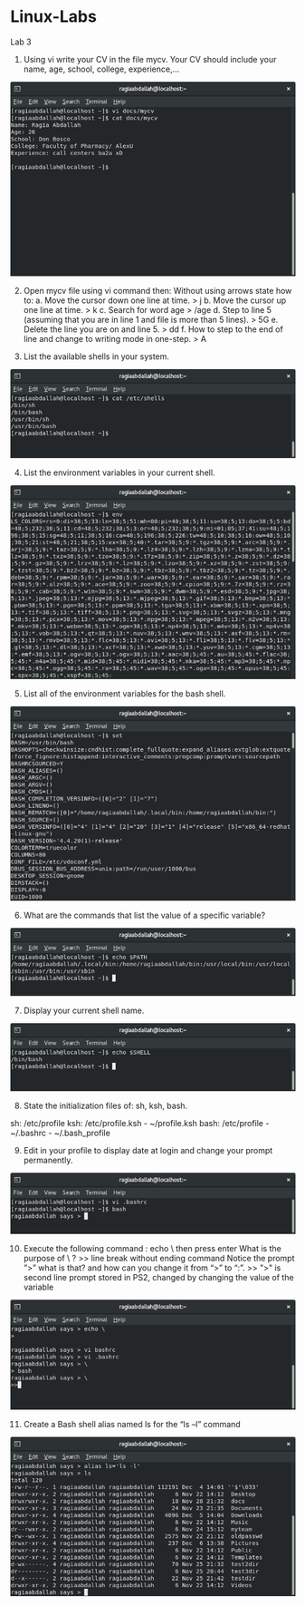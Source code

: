 # Linux-Labs
Lab 3
1. Using vi write your CV in the file mycv. Your CV should include your name, age, school, college, experience,...

![Lab3-1](https://github.com/ragia-abdallah/Linux-Labs/blob/main/Lab3%20Pics/Lab3-1%20again.png)

2. Open mycv file using vi command then: Without using arrows state how to:
	a. Move the cursor down one line at time.
		> j
	b. Move the cursor up one line at time.
		> k
	c. Search for word age
		> /age
	d. Step to line 5 (assuming that you are in line 1 and file is more than 5 lines).
		> 5G
	e. Delete the line you are on and line 5.
		> dd
	f. How to step to the end of line and change to writing mode in one-step.
		> A

3. List the available shells in your system.

![Lab3-3](https://github.com/ragia-abdallah/Linux-Labs/blob/main/Lab3%20Pics/Lab3-3.png)

4. List the environment variables in your current shell.

![Lab3-4](https://github.com/ragia-abdallah/Linux-Labs/blob/main/Lab3%20Pics/Lab3-4.png)

5. List all of the environment variables for the bash shell.

![Lab3-5](https://github.com/ragia-abdallah/Linux-Labs/blob/main/Lab3%20Pics/Lab3-5.png)

6. What are the commands that list the value of a specific variable?

![Lab3-6](https://github.com/ragia-abdallah/Linux-Labs/blob/main/Lab3%20Pics/Lab3-6.png)

7. Display your current shell name.

![Lab3-7](https://github.com/ragia-abdallah/Linux-Labs/blob/main/Lab3%20Pics/Lab3-7.png)

8. State the initialization files of: sh, ksh, bash.

sh: /etc/profile
ksh: /etc/profile.ksh - ~/profile.ksh
bash: /etc/profile - ~/.bashrc - ~/.bash_profile

9. Edit in your profile to display date at login and change your prompt permanently.

![Lab3-9](https://github.com/ragia-abdallah/Linux-Labs/blob/main/Lab3%20Pics/Lab3-9.png)

10. Execute the following command :
	echo \ then press enter
	What is the purpose of \ ? 
		>> line break without ending command
	Notice the prompt ”>” what is that? and how can you change it from “>” to “:”. 
		>> ">" is second line prompt stored in PS2, changed by changing the value of the variable

![Lab3-10.3](https://github.com/ragia-abdallah/Linux-Labs/blob/main/Lab3%20Pics/Lab3-10.3.png)

11. Create a Bash shell alias named ls for the “ls –l” command

![Lab3-11](https://github.com/ragia-abdallah/Linux-Labs/blob/main/Lab3%20Pics/Lab3-11.png)


